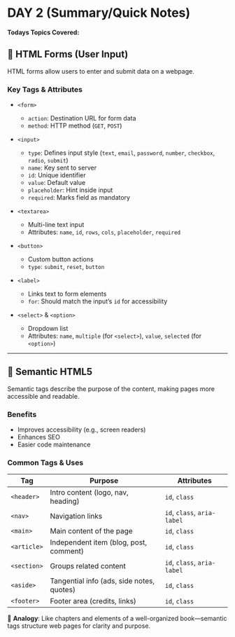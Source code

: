 # DAY 2 (Summary/Quick Notes)

**Todays Topics Covered:**

## 💬 HTML Forms (User Input)

HTML forms allow users to enter and submit data on a webpage.

### Key Tags & Attributes
- `<form>`  
  - `action`: Destination URL for form data  
  - `method`: HTTP method (`GET`, `POST`)

- `<input>`  
  - `type`: Defines input style (`text`, `email`, `password`, `number`, `checkbox`, `radio`, `submit`)  
  - `name`: Key sent to server  
  - `id`: Unique identifier  
  - `value`: Default value  
  - `placeholder`: Hint inside input  
  - `required`: Marks field as mandatory

- `<textarea>`  
  - Multi-line text input  
  - Attributes: `name`, `id`, `rows`, `cols`, `placeholder`, `required`

- `<button>`  
  - Custom button actions  
  - `type`: `submit`, `reset`, `button`

- `<label>`  
  - Links text to form elements  
  - `for`: Should match the input’s `id` for accessibility

- `<select>` & `<option>`  
  - Dropdown list  
  - Attributes: `name`, `multiple` (for `<select>`), `value`, `selected` (for `<option>`)

---

## 🧠 Semantic HTML5

Semantic tags describe the purpose of the content, making pages more accessible and readable.

### Benefits
- Improves accessibility (e.g., screen readers)
- Enhances SEO
- Easier code maintenance

### Common Tags & Uses

| Tag        | Purpose                                       | Attributes                       |
|------------|-----------------------------------------------|----------------------------------|
| `<header>` | Intro content (logo, nav, heading)            | `id`, `class`                    |
| `<nav>`    | Navigation links                              | `id`, `class`, `aria-label`     |
| `<main>`   | Main content of the page                      | `id`, `class`                    |
| `<article>`| Independent item (blog, post, comment)        | `id`, `class`                    |
| `<section>`| Groups related content                        | `id`, `class`, `aria-label`     |
| `<aside>`  | Tangential info (ads, side notes, quotes)     | `id`, `class`                    |
| `<footer>` | Footer area (credits, links)                  | `id`, `class`                    |

📘 **Analogy**: Like chapters and elements of a well-organized book—semantic tags structure web pages for clarity and purpose.



